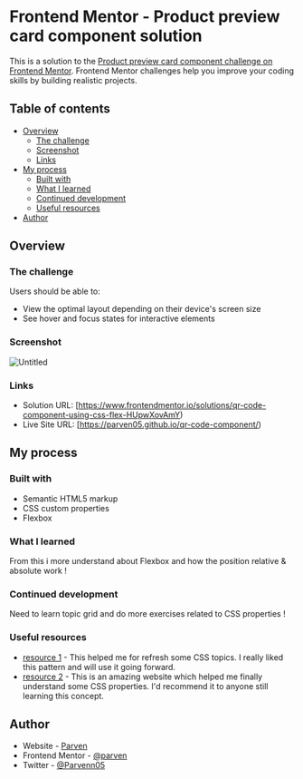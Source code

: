 # Frontend Mentor - Product preview card component solution

This is a solution to the [Product preview card component challenge on Frontend Mentor](https://www.frontendmentor.io/challenges/product-preview-card-component-GO7UmttRfa). Frontend Mentor challenges help you improve your coding skills by building realistic projects.

## Table of contents

- [Overview](#overview)
  - [The challenge](#the-challenge)
  - [Screenshot](#screenshot)
  - [Links](#links)
- [My process](#my-process)
  - [Built with](#built-with)
  - [What I learned](#what-i-learned)
  - [Continued development](#continued-development)
  - [Useful resources](#useful-resources)
- [Author](#author)

## Overview

### The challenge

Users should be able to:

- View the optimal layout depending on their device's screen size
- See hover and focus states for interactive elements

### Screenshot

![Untitled](https://user-images.githubusercontent.com/101796812/188257827-db47f590-f5a6-4c8d-a204-ec80298ee5c5.png)

### Links

- Solution URL: [https://www.frontendmentor.io/solutions/qr-code-component-using-css-flex-HUpwXovAmY)
- Live Site URL: [https://parven05.github.io/qr-code-component/)

## My process

### Built with

- Semantic HTML5 markup
- CSS custom properties
- Flexbox

### What I learned

From this i more understand about Flexbox and how the position relative & absolute work !

### Continued development

Need to learn topic grid and do more exercises related to CSS properties !

### Useful resources

- [resource 1](https://www.theodinproject.com/) - This helped me for refresh some CSS topics. I really liked this pattern and will use it going forward.
- [resource 2](https://www.internetingishard.com) - This is an amazing website which helped me finally understand some CSS properties. I'd recommend it to anyone still learning this concept.

## Author

- Website - [Parven](https://github.com/Parven05)
- Frontend Mentor - [@parven](https://www.frontendmentor.io/profile/Parven05)
- Twitter - [@Parvenn05](https://twitter.com/Parvenn05?t=uEzaVyT2zAp4YEseFwTASg&s=09)
